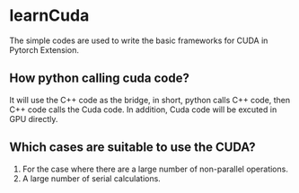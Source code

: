 # learnCuda
The simple codes are used to write the basic frameworks for CUDA in Pytorch Extension.

## How python calling cuda code?
It will use the C++ code as the bridge, in short, python calls C++ code, then C++ code calls the Cuda code. In addition, Cuda code will be excuted in GPU directly.

## Which cases are suitable to use the CUDA?
1. For the case where there are a large number of non-parallel operations.
2. A large number of serial calculations.

